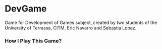 # DevGame
Game for Development of Games subject, created by two students of the University of Terrassa, CITM, Eric Navarro and Sebastia Lopez.

### How I Play This Game?
